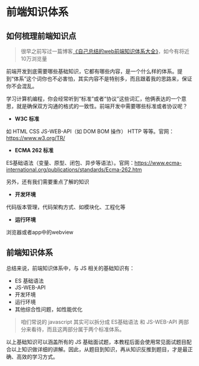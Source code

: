 # 前端知识体系

## 如何梳理前端知识点

> 很早之前写过一篇博客[《自己总结的web前端知识体系大全》](http://www.cnblogs.com/wangfupeng1988/p/4649709.html)，如今有将近10万浏览量

前端开发到底需要哪些基础知识，它都有哪些内容，是一个什么样的体系。提到“体系”这个词你也不必害怕，其实内容不是特别多，而且跟着我的思路来，保证你不会混乱。

学习计算机编程，你会经常听到“标准”或者“协议”这些词汇，他俩表达的一个意思，就是确保双方沟通的格式的一致性。前端开发中需要哪些标准或者协议呢？

- **W3C 标准**

如 HTML CSS JS-WEB-API（如 DOM BOM 操作） HTTP 等等。官网：https://www.w3.org/TR/

- **ECMA 262 标准**

ES基础语法（变量、原型、闭包、异步等语法）。官网：https://www.ecma-international.org/publications/standards/Ecma-262.htm

另外，还有我们需要重点了解的知识

- **开发环境**

代码版本管理，代码架构方式、如模块化、工程化等

- **运行环境**

浏览器或者app中的webview


## 前端知识体系

总结来说，前端知识体系中，与 JS 相关的基础知识有：

- ES 基础语法
- JS-WEB-API
- 开发环境
- 运行环境
- 其他综合性问题，如性能优化

> 咱们常说的 javascript 其实可以拆分成 ES基础语法 和 JS-WEB-API 两部分来看待，而且这两部分属于两个标准体系。

以上基础知识可以涵盖所有的 JS 基础面试题，本教程后面会使用常见面试题目配合以上知识做详细的讲解。因此，从题目到知识，再从知识反推到题目，才是最正确、高效的学习方式。
